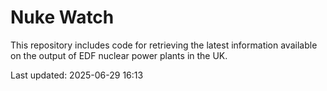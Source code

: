 # Nuke Watch

This repository includes code for retrieving the latest information available on the output of EDF nuclear power plants in the UK.

Last updated: 2025-06-29 16:13
